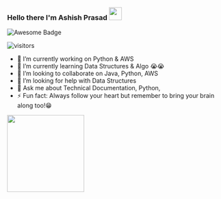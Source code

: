 ### Hello there I'm Ashish Prasad <img src="https://raw.githubusercontent.com/MartinHeinz/MartinHeinz/master/wave.gif" width="30px">

<img src="https://cdn.rawgit.com/sindresorhus/awesome/d7305f38d29fed78fa85652e3a63e154dd8e8829/media/badge.svg" alt="Awesome Badge"/>


![visitors](https://visitor-badge.glitch.me/badge?page_id=ashish086)

- 🔭 I’m currently working on Python & AWS 
- 🌱 I’m currently learning Data Structures & Algo 😭😭
- 👯 I’m looking to collaborate on Java, Python, AWS
- 🤔 I’m looking for help with Data Structures 
- 💬 Ask me about Technical Documentation, Python,
- ⚡ Fun fact: Always follow your heart but remember to bring your brain along too!😁


<img height="180em" src="https://github-readme-stats.vercel.app/api?username=ashish086&show_icons=true&hide_border=true&&count_private=true&include_all_commits=true" />
